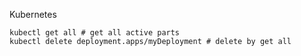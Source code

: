 Kubernetes

```
kubectl get all # get all active parts
kubectl delete deployment.apps/myDeployment # delete by get all
```

